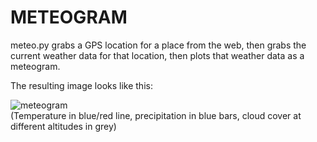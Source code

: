 METEOGRAM
=========

meteo.py grabs a GPS location for a place from the web, then grabs the current weather data for that location, then plots that weather data as a meteogram.

The resulting image looks like this:

![meteogram](https://raw.github.com/bastibe/meteogram/master/screenshot.png)  
(Temperature in blue/red line, precipitation in blue bars, cloud cover at different altitudes in grey)
